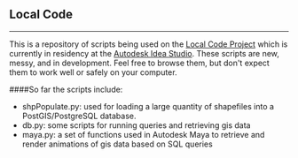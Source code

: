 ## Local Code ##

- - -

This is a repository of scripts being used on the [Local Code Project](http://nicholas.demonchaux.com) which is currently in residency at the [Autodesk Idea Studio](http://usa.autodesk.com/ideastudio).
These scripts are new, messy, and in development. Feel free to browse them, but don't expect them to work well or safely on your computer.  

####So far the scripts include:  
- shpPopulate.py: used for loading a large quantity of shapefiles into a PostGIS/PostgreSQL database.
- db.py: some scripts for running queries and retrieving gis data
- maya.py: a set of functions used in Autodesk Maya to retrieve and render animations of gis data based on SQL queries
